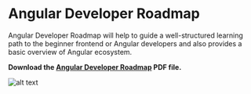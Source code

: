 # Angular Developer Roadmap
Angular Developer Roadmap will help to guide a well-structured learning path to the beginner frontend or Angular developers and also provides a basic overview of Angular ecosystem.

**Download the [Angular Developer Roadmap](https://codingtute.com/angular-developer-roadmap) PDF file.**

![alt text](https://codingtute.com/wp-content/uploads/2021/10/Angular-Developer-Roadmap.png)
